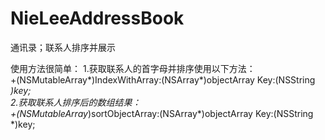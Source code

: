 # NieLeeAddressBook
通讯录；联系人排序并展示

使用方法很简单：
1.获取联系人的首字母并排序使用以下方法：                                                                                                 
+(NSMutableArray*)IndexWithArray:(NSArray*)objectArray Key:(NSString *)key;                                                             
2.获取联系人排序后的数组结果：                                                                                                          
+(NSMutableArray*)sortObjectArray:(NSArray*)objectArray Key:(NSString *)key;
